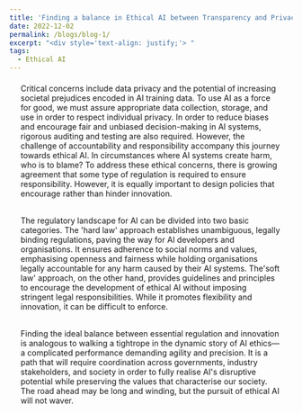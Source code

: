 ```yaml
---
title: 'Finding a balance in Ethical AI between Transparency and Privacy'
date: 2022-12-02
permalink: /blogs/blog-1/
excerpt: "<div style='text-align: justify;'> "
tags:
  - Ethical AI
---
```

<div style="margin-left: 20px; margin-right: 20px; margin-top: 20px;">
Critical concerns include data privacy and the potential of increasing societal prejudices encoded in AI training data. To use AI as a force for good, we must assure appropriate data collection, storage, and use in order to respect individual privacy. In order to reduce biases and encourage fair and unbiased decision-making in AI systems, rigorous auditing and testing are also required. However, the challenge of accountability and responsibility accompany this journey towards ethical AI. In circumstances where AI systems create harm, who is to blame? To address these ethical concerns, there is growing agreement that some type of regulation is required to ensure responsibility. However, it is equally important to design policies that encourage rather than hinder innovation.<br/><br/>

The regulatory landscape for AI can be divided into two basic categories. The 'hard law' approach establishes unambiguous, legally binding regulations, paving the way for AI developers and organisations. It ensures adherence to social norms and values, emphasising openness and fairness while holding organisations legally accountable for any harm caused by their AI systems. The'soft law' approach, on the other hand, provides guidelines and principles to encourage the development of ethical AI without imposing stringent legal responsibilities. While it promotes flexibility and innovation, it can be difficult to enforce.<br/><br/>

Finding the ideal balance between essential regulation and innovation is analogous to walking a tightrope in the dynamic story of AI ethics—a complicated performance demanding agility and precision. It is a path that will require coordination across governments, industry stakeholders, and society in order to fully realise AI's disruptive potential while preserving the values that characterise our society. The road ahead may be long and winding, but the pursuit of ethical AI will not waver.
</div>


